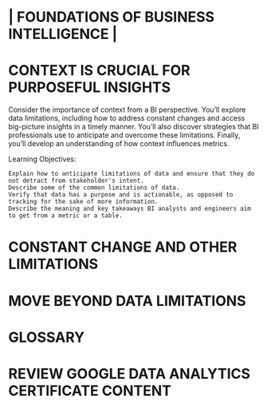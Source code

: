
# | FOUNDATIONS OF BUSINESS INTELLIGENCE |

# CONTEXT IS CRUCIAL FOR PURPOSEFUL INSIGHTS

Consider the importance of context from a BI perspective. You’ll explore data limitations, including how to address constant changes and access big-picture insights in a timely manner. You’ll also discover strategies that BI professionals use to anticipate and overcome these limitations. Finally, you’ll develop an understanding of how context influences metrics.

Learning Objectives:

    Explain how to anticipate limitations of data and ensure that they do not detract from stakeholder's intent.
    Describe some of the common limitations of data.
    Verify that data has a purpose and is actionable, as opposed to tracking for the sake of more information.
    Describe the meaning and key takeaways BI analysts and engineers aim to get from a metric or a table.

  # CONSTANT CHANGE AND OTHER LIMITATIONS

  # MOVE BEYOND DATA LIMITATIONS

  # GLOSSARY

  # REVIEW GOOGLE DATA ANALYTICS CERTIFICATE CONTENT
  
